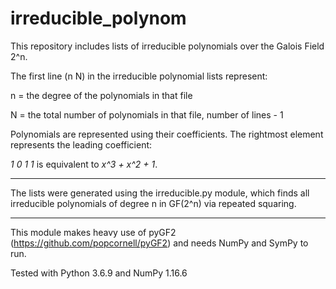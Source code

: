 # irreducible_polynom
This repository includes lists of irreducible polynomials over the Galois Field 2^n.

The first line (n N) in the irreducible polynomial lists represent:

n = the degree of the polynomials in that file

N = the total number of polynomials in that file, number of lines - 1

Polynomials are represented using their coefficients. The rightmost element represents the leading coefficient:

*1 0 1 1* is equivalent to *x^3 + x^2 + 1*.

----

The lists were generated using the irreducible.py module, which finds all irreducible polynomials 
of degree n in GF(2^n) via repeated squaring.

----

This module makes heavy use of pyGF2 (https://github.com/popcornell/pyGF2) and needs NumPy and SymPy to run.

Tested with Python 3.6.9 and NumPy 1.16.6
